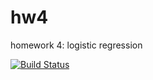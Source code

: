 # hw4
homework 4: logistic regression

[![Build Status](https://travis-ci.org/soc504-s2015-princeton/hw4.svg?branch=master)](https://travis-ci.org/soc504-s2015-princeton/hw4)


